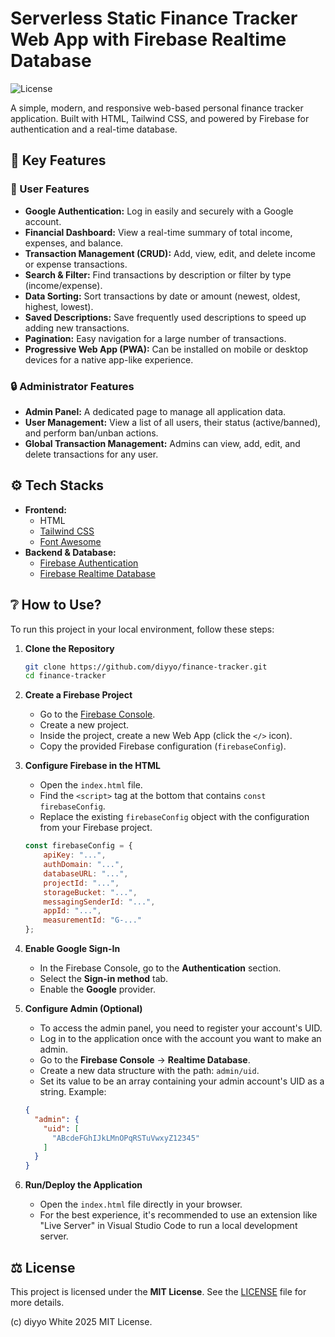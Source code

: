 # Serverless Static Finance Tracker Web App with Firebase Realtime Database

![License](https://img.shields.io/badge/license-MIT-blue.svg)

A simple, modern, and responsive web-based personal finance tracker application. Built with HTML, Tailwind CSS, and powered by Firebase for authentication and a real-time database.

## 🔑 Key Features

### 👤 User Features
* **Google Authentication:** Log in easily and securely with a Google account.
* **Financial Dashboard:** View a real-time summary of total income, expenses, and balance.
* **Transaction Management (CRUD):** Add, view, edit, and delete income or expense transactions.
* **Search & Filter:** Find transactions by description or filter by type (income/expense).
* **Data Sorting:** Sort transactions by date or amount (newest, oldest, highest, lowest).
* **Saved Descriptions:** Save frequently used descriptions to speed up adding new transactions.
* **Pagination:** Easy navigation for a large number of transactions.
* **Progressive Web App (PWA):** Can be installed on mobile or desktop devices for a native app-like experience.

### 🔒 Administrator Features
* **Admin Panel:** A dedicated page to manage all application data.
* **User Management:** View a list of all users, their status (active/banned), and perform ban/unban actions.
* **Global Transaction Management:** Admins can view, add, edit, and delete transactions for any user.

## ⚙️ Tech Stacks

* **Frontend:**
    * HTML
    * [Tailwind CSS](https://tailwindcss.com/)
    * [Font Awesome](https://fontawesome.com/)
* **Backend & Database:**
    * [Firebase Authentication](https://firebase.google.com/docs/auth)
    * [Firebase Realtime Database](https://firebase.google.com/docs/database)

## ❔ How to Use?

To run this project in your local environment, follow these steps:

1.  **Clone the Repository**
    ```bash
    git clone https://github.com/diyyo/finance-tracker.git
    cd finance-tracker
    ```

2.  **Create a Firebase Project**
    * Go to the [Firebase Console](https://console.firebase.google.com/).
    * Create a new project.
    * Inside the project, create a new Web App (click the `</>` icon).
    * Copy the provided Firebase configuration (`firebaseConfig`).

3.  **Configure Firebase in the HTML**
    * Open the `index.html` file.
    * Find the `<script>` tag at the bottom that contains `const firebaseConfig`.
    * Replace the existing `firebaseConfig` object with the configuration from your Firebase project.
    ```javascript
    const firebaseConfig = {
        apiKey: "...",
        authDomain: "...",
        databaseURL: "...",
        projectId: "...",
        storageBucket: "...",
        messagingSenderId: "...",
        appId: "...",
        measurementId: "G-..."
    };
    ```

4.  **Enable Google Sign-In**
    * In the Firebase Console, go to the **Authentication** section.
    * Select the **Sign-in method** tab.
    * Enable the **Google** provider.

5.  **Configure Admin (Optional)**
    * To access the admin panel, you need to register your account's UID.
    * Log in to the application once with the account you want to make an admin.
    * Go to the **Firebase Console** -> **Realtime Database**.
    * Create a new data structure with the path: `admin/uid`.
    * Set its value to be an array containing your admin account's UID as a string. Example:
    ```json
    {
      "admin": {
        "uid": [
          "ABcdeFGhIJkLMnOPqRSTuVwxyZ12345"
        ]
      }
    }
    ```

6.  **Run/Deploy the Application**
    * Open the `index.html` file directly in your browser.
    * For the best experience, it's recommended to use an extension like "Live Server" in Visual Studio Code to run a local development server.

## ⚖️ License

This project is licensed under the **MIT License**. See the [LICENSE](LICENSE) file for more details.

(c) diyyo White 2025 MIT License.
